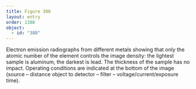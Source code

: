 ```yaml
---
title: Figure 388
layout: entry
order: 1388
object:
  - id: "388"
---
```


Electron emission radiographs from different metals showing that only the atomic number of the element controls the image density: the lightest sample is aluminum, the darkest is lead. The thickness of the sample has no impact. Operating conditions are indicated at the bottom of the image (source – distance object to detector – filter – voltage/current/exposure time).
